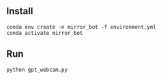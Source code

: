 ## Install
```
conda env create -n mirror_bot -f environment.yml
conda activate mirror_bot
```

## Run
```
python gpt_webcam.py
```